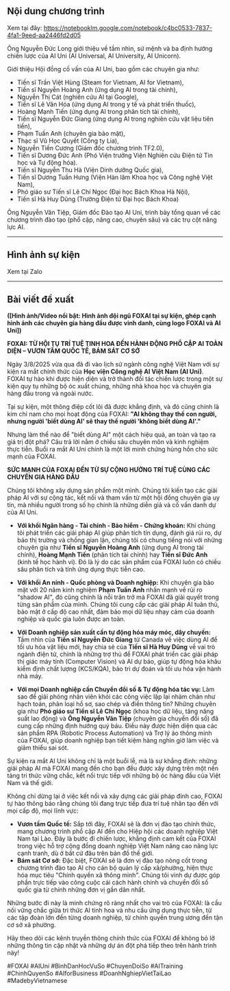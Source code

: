 ## Nội dung chương trình
Xem tại đây: https://notebooklm.google.com/notebook/c4bc0533-7837-4fa1-9eed-aa2446fd2d05

Ông Nguyễn Đức Long giới thiệu về tầm nhìn, sứ mệnh và ba định hướng chiến lược của AI Uni (AI Universal, AI University, AI Unicorn).

Giới thiệu Hội đồng cố vấn của AI Uni, bao gồm các chuyên gia như:
- Tiến sĩ Trần Việt Hùng (Steam for Vietnam, AI for Vietnam),
- Tiến sĩ Nguyễn Hoàng Anh (ứng dụng AI trong tài chính),
- Nguyễn Thị Cát (nghiên cứu AI tại Google),
- Tiến sĩ Lê Văn Hóa (ứng dụng AI trong y tế và phát triển thuốc),
- Hoàng Mạnh Tiến (ứng dụng AI trong phân tích tài chính),
- Tiến sĩ Nguyễn Đức Giang (ứng dụng AI trong nghiên cứu vật liệu tiên tiến),
- Phạm Tuấn Anh (chuyên gia bảo mật),
- Thạc sĩ Vũ Học Quyết (Công ty Lia),
- Nguyễn Tiến Cương (Giám đốc chương trình TF2.0),
- Tiến sĩ Dương Đức Anh (Phó Viện trưởng Viện Nghiên cứu Điện tử Tin học và Tự động hóa).
- Tiến sĩ Nguyễn Thu Hà (Viện Dinh dưỡng Quốc gia),
- Tiến sĩ Dương Tuấn Hưng (Viện Hàn lâm Khoa học và Công nghệ Việt Nam),
- Phó giáo sư Tiến sĩ Lê Chí Ngọc (Đại học Bách Khoa Hà Nội),
- Tiến sĩ Hà Huy Dũng (Trường Điện tử Đại học Bách Khoa)

Ông Nguyễn Văn Tiệp, Giám đốc Đào tạo AI Uni, trình bày tổng quan về các chương trình đào tạo (phổ cập, nâng cao, chuyên sâu) và các trụ cột năng lực AI.

---
## Hình ảnh sự kiện
Xem tại Zalo

---
## Bài viết đề xuất
**([Hình ảnh/Video nổi bật: Hình ảnh đội ngũ FOXAI tại sự kiện, ghép cạnh hình ảnh các chuyên gia hàng đầu được vinh danh, cùng logo FOXAI và AI Uni])**

**FOXAI: TỪ HỘI TỤ TRÍ TUỆ TINH HOA ĐẾN HÀNH ĐỘNG PHỔ CẬP AI TOÀN DIỆN – VƯƠN TẦM QUỐC TẾ, BÁM SÁT CƠ SỞ**

Ngày 3/8/2025 vừa qua đã đi vào lịch sử ngành công nghệ Việt Nam với sự kiện ra mắt chính thức của **Học viện Công nghệ AI Việt Nam (AI Uni)**. FOXAI tự hào khi được hiện diện và trở thành đối tác chiến lược trong một sự kiện quy tụ những bộ óc xuất chúng, những nhà khoa học và chuyên gia hàng đầu trong và ngoài nước.

Tại sự kiện, một thông điệp cốt lõi đã được khẳng định, và đó cũng chính là kim chỉ nam cho mọi hoạt động của FOXAI: **"AI không thay thế con người, nhưng người 'biết dùng AI' sẽ thay thế người 'không biết dùng AI'."**

Nhưng làm thế nào để "biết dùng AI" một cách hiệu quả, an toàn và tạo ra giá trị đột phá? Câu trả lời nằm ở chiều sâu chuyên môn và kinh nghiệm thực tiễn. Buổi ra mắt AI Uni chính là một lời minh chứng hùng hồn cho sức mạnh của FOXAI.

**SỨC MẠNH CỦA FOXAI ĐẾN TỪ SỰ CỘNG HƯỞNG TRÍ TUỆ CÙNG CÁC CHUYÊN GIA HÀNG ĐẦU**

Chúng tôi không xây dựng sản phẩm một mình. Chúng tôi kiến tạo các giải pháp AI với sự cộng tác, kết nối và tham vấn từ một hội đồng chuyên gia uy tín, mà nhiều người trong số họ chính là những diễn giả và cố vấn danh dự của AI Uni.

*   **Với khối Ngân hàng - Tài chính - Bảo hiểm - Chứng khoán:** Khi chúng tôi phát triển các giải pháp AI giúp phân tích tín dụng, đánh giá rủi ro, dự báo thị trường và chống gian lận, chúng tôi có chung tiếng nói với những chuyên gia như **Tiến sĩ Nguyễn Hoàng Anh** (ứng dụng AI trong tài chính), **Hoàng Mạnh Tiến** (phân tích tài chính) hay **Tiến sĩ Đức Anh** (kinh tế học hành vi). Đó là lý do các sản phẩm của FOXAI luôn có chiều sâu phân tích và tính ứng dụng thực tiễn cao.

*   **Với khối An ninh - Quốc phòng và Doanh nghiệp:** Khi chuyên gia bảo mật với 20 năm kinh nghiệm **Phạm Tuấn Anh** nhấn mạnh về rủi ro "shadow AI", đó cũng chính là nỗi trăn trở mà FOXAI đã giải quyết trong từng sản phẩm của mình. Chúng tôi cung cấp các giải pháp AI tuân thủ, bảo mật ở cấp độ cao nhất, đảm bảo mọi dữ liệu nhạy cảm của doanh nghiệp và quốc gia luôn được an toàn.

*   **Với Doanh nghiệp sản xuất cần tự động hóa máy móc, dây chuyền:** Tầm nhìn của **Tiến sĩ Nguyễn Đức Giang** từ Canada về việc dùng AI để tối ưu hóa vật liệu mới, hay chia sẻ của **Tiến sĩ Hà Huy Dũng** về vai trò ngành điện tử, chính là những trợ thủ để FOXAI phát triển các giải pháp thị giác máy tính (Computer Vision) và AI dự báo, giúp tự động hóa khâu kiểm định chất lượng (KCS/KQA), bảo trì dự đoán và tối ưu hóa vận hành nhà máy.

*   **Với mọi Doanh nghiệp cần Chuyển đổi số & Tự động hóa tác vụ:** Làm sao để giải phóng nhân viên khỏi các công việc lặp lại nhàm chán như hạch toán, phân loại hồ sơ, sao chép và điền thông tin? Những chuyên gia như **Phó giáo sư Tiến sĩ Lê Chí Ngọc** (khoa học dữ liệu, tăng năng suất lao động) và **Ông Nguyễn Văn Tiệp** (chuyên gia chuyển đổi số) đã cung cấp những định hướng quý báu. Điều này được hiện diện qua các sản phẩm RPA (Robotic Process Automation) và Trợ lý ảo thông minh của FOXAI, giúp doanh nghiệp bạn tiết kiệm hàng nghìn giờ làm việc và giảm thiểu sai sót.

Sự kiện ra mắt AI Uni không chỉ là một buổi lễ, mà là sự khẳng định: những giải pháp AI mà FOXAI mang đến cho bạn đều được xây dựng trên một nền tảng tri thức vững chắc, kết nối trực tiếp với những bộ óc hàng đầu của Việt Nam và thế giới.

Không chỉ dừng lại ở việc kết nối và xây dựng các giải pháp đỉnh cao, FOXAI tự hào thông báo rằng chúng tôi đang trực tiếp đưa trí tuệ nhân tạo đến với mọi cấp độ, mọi lĩnh vực:
- **Vươn tầm Quốc tế:** Sắp tới đây, FOXAI sẽ là đơn vị đào tạo chính thức, mang chương trình phổ cập AI đến cho Hiệp hội các doanh nghiệp Việt Nam tại Lào. Đây là bước đi chiến lược, khẳng định cam kết của FOXAI trong việc hỗ trợ cộng đồng doanh nghiệp Việt Nam nâng cao năng lực cạnh tranh, dù ở bất cứ đâu trên bản đồ thế giới.
- **Bám sát Cơ sở:** Đặc biệt, FOXAI sẽ là đơn vị đào tạo nòng cốt trong chương trình đào tạo AI cho cán bộ quản lý cấp xã/phường, hiện thực hóa mục tiêu "Chính quyền xã thông minh". Chúng tôi vinh dự được góp phần trực tiếp vào công cuộc cải cách hành chính và chuyển đổi số quốc gia từ chính những đơn vị gần dân nhất.

Những bước đi này là minh chứng rõ ràng nhất cho vai trò của FOXAI: là cầu nối vững chắc giữa tri thức AI tinh hoa và nhu cầu ứng dụng thực tiễn, từ các tập đoàn lớn đến từng doanh nghiệp, từ chính quyền trung ương đến tận cơ sở xã phường.

Hãy theo dõi các kênh truyền thông chính thức của FOXAI để không bỏ lỡ những thông tin cập nhật và những dự án đột phá tiếp theo trên hành trình này!

#FOXAI #AIUni #BinhDanHocVuSo #ChuyenDoiSo #AITraining #ChinhQuyenSo #AIforBusiness #DoanhNghiepVietTaiLao #MadebyVietnamese
